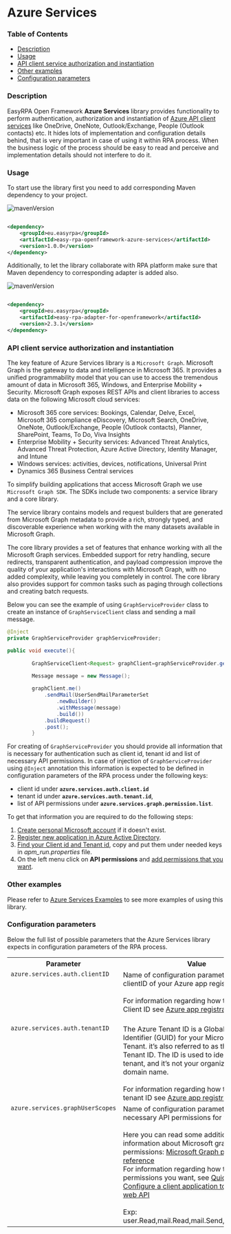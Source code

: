 # Azure Services

### Table of Contents

* [Description](#description)
* [Usage](#usage)
* [API client service authorization and instantiation](#api-client-service-authorization-and-instantiation)
* [Other examples](#other-examples)
* [Configuration parameters](#configuration-parameters)

### Description

EasyRPA Open Framework **Azure Services** library provides functionality to perform authentication, authorization and
instantiation of [Azure API client services](https://docs.microsoft.com/en-us/azure/app-service) like OneDrive, OneNote,
Outlook/Exchange, People (Outlook contacts) etc. It hides lots of implementation and configuration details behind, that
is very important in case of using it within RPA process. When the business logic of the process should be easy to read
and perceive and implementation details should not interfere to do it.

### Usage

To start use the library first you need to add corresponding Maven dependency to your project.

![mavenVersion](https://img.shields.io/maven-central/v/eu.easyrpa/easy-rpa-openframework-google-services)

```xml

<dependency>
    <groupId>eu.easyrpa</groupId>
    <artifactId>easy-rpa-openframework-azure-services</artifactId>
    <version>1.0.0</version>
</dependency>
```

Additionally, to let the library collaborate with RPA platform make sure that Maven dependency to corresponding adapter
is added also.

![mavenVersion](https://img.shields.io/maven-central/v/eu.easyrpa/easy-rpa-adapter-for-openframework)

```xml

<dependency>
    <groupId>eu.easyrpa</groupId>
    <artifactId>easy-rpa-adapter-for-openframework</artifactId>
    <version>2.3.1</version>
</dependency>
```

### API client service authorization and instantiation

The key feature of Azure Services library is a `Microsoft Graph`. Microsoft Graph is the gateway to data and
intelligence in Microsoft 365. It provides a unified programmability model that you can use to access the tremendous
amount of data in Microsoft 365, Windows, and Enterprise Mobility + Security. Microsoft Graph exposes REST APIs and
client libraries to access data on the following Microsoft cloud services:

* Microsoft 365 core services: Bookings, Calendar, Delve, Excel, Microsoft 365 compliance eDiscovery, Microsoft Search,
  OneDrive, OneNote, Outlook/Exchange, People (Outlook contacts), Planner, SharePoint, Teams, To Do, Viva Insights
* Enterprise Mobility + Security services: Advanced Threat Analytics, Advanced Threat Protection, Azure Active
  Directory, Identity Manager, and Intune
* Windows services: activities, devices, notifications, Universal Print
* Dynamics 365 Business Central services

To simplify building applications that access Microsoft Graph we use `Microsoft Graph SDK`. The SDKs include two
components: a service library and a core library.

The service library contains models and request builders that are generated from Microsoft Graph metadata to provide a
rich, strongly typed, and discoverable experience when working with the many datasets available in Microsoft Graph.

The core library provides a set of features that enhance working with all the Microsoft Graph services. Embedded support
for retry handling, secure redirects, transparent authentication, and payload compression improve the quality of your
application's interactions with Microsoft Graph, with no added complexity, while leaving you completely in control. The
core library also provides support for common tasks such as paging through collections and creating batch requests.

Below you can see the example of using `GraphServiceProvider` class to create an instance of `GraphServiceClient` class
and sending a mail message.

```java
@Inject
private GraphServiceProvider graphServiceProvider;

public void execute(){
    
        GraphServiceClient<Request> graphClient=graphServiceProvider.getGraphServiceClient();

        Message message = new Message();
        
        graphClient.me()
            .sendMail(UserSendMailParameterSet
                .newBuilder()
                .withMessage(message)
                .build())
            .buildRequest()
            .post();
        }
```  

For creating of `GraphServiceProvider` you should provide all information that is necessary for authentication such as
client id, tenant id and list of necessary API permissions. In case of injection of `GraphServiceProvider` using
`@Inject` annotation this information is expected to be defined in configuration parameters of the RPA process under the
following keys:

* client id under **`azure.services.auth.client.id`**
* tenant id under **`azure.services.auth.tenant.id`**,
* list of API permissions under **`azure.services.graph.permission.list`**.

To get that information you are required to do the following steps:

1. [Create personal Microsoft account][create_microsoft_account] if it doesn't exist.
2. [Register new application in Azure Active Directory][create_project_link].
3. [Find your Client id and Tenant id][create_project_link], copy and put them under needed keys in *apm_run.properties*
   file.
4. On the left menu click on **API permissions** and [add permissions that you want][enable_api].

[create_project_link]: https://docs.microsoft.com/en-us/graph/tutorials/java?tabs=aad&tutorial-step=1

[create_microsoft_account]: https://account.microsoft.com/account?lang=en-hk

[enable_api]: https://docs.microsoft.com/en-us/azure/active-directory/develop/quickstart-configure-app-access-web-apis

### Other examples

Please refer to [Azure Services Examples](../../examples#azure-services) to see more examples of using this library.

### Configuration parameters

Below the full list of possible parameters that the Azure Services library expects in configuration parameters of the
RPA process.
<table>
    <tr><th>Parameter</th><th>Value</th></tr>
    <tr><td valign="top"><code>azure.services.auth.clientID</code></td><td>
      Name of configuration parameter with clientID of your Azure app registration.<br>
      <br>
      For information regarding how to find your Client ID see 
      <a href="https://docs.microsoft.com/en-us/graph/tutorials/java?tabs=aad&tutorial-step=1">Azure app registration</a><br>
      <br>
    </td></tr>  
    <tr><td valign="top"><code>azure.services.auth.tenantID</code></td><td>
       The Azure Tenant ID is a Global Unique Identifier (GUID) for your Microsoft 365 Tenant.
        it’s also referred to as the Office 365 Tenant ID.
      The ID is used to identify your tenant, and it’s not your organization name or domain name.<br>
        <br>
        For information regarding how to find your tenant ID see 
        <a href="https://docs.microsoft.com/en-us/graph/tutorials/java?tabs=aad&tutorial-step=1">Azure app registration</a>
        section<br>        
    </td></tr>    
    <tr><td valign="top"><code>azure.services.graphUserScopes</code></td><td>
        Name of configuration parameter with list of necessary API permissions for your app.<br>  
        <br>
        Here you can read some additional information about Microsoft graph permissions:
        <a href="https://docs.microsoft.com/en-us/graph/permissions-reference">Microsoft Graph permissions reference</a>
        <br>
        For information regarding how to set specific permissions you want, see
        <a href="https://docs.microsoft.com/en-us/azure/active-directory/develop/quickstart-configure-app-access-web-apis">Quickstart: Configure a client application to access a web API</a><br>
        <br>
        Exp: user.Read,mail.Read,mail.Send,mail.readwrite 
    </td></tr>
</table> 
